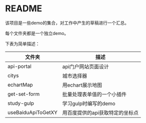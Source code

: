 # README

该项目是一些demo的集合，对工作中产生的草稿进行一个汇总。

每个文件夹都是一个独立demo。

下表为简单描述：

| 文件夹                | 描述                |
| ------------------ | ----------------- |
| api-portal         | api门户网站页面设计       |
| citys              | 城市选择器             |
| echartMap          | 用echart展示地图       |
| get-set-form       | 批量处理表单值的一个小插件     |
| study-gulp         | 学习gulp时编写的demo    |
| useBaiduApiToGetXY | 用百度提供的api获取特定的坐标点 |

